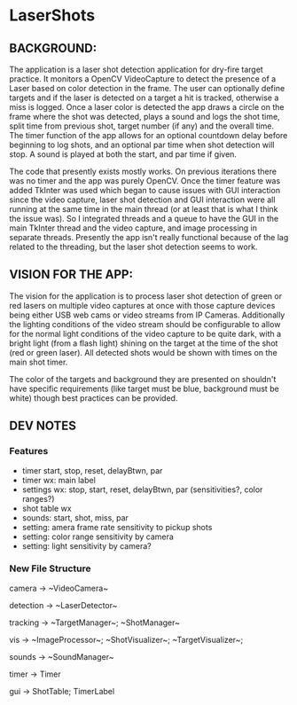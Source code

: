 # LaserShots

## BACKGROUND:

The application is a laser shot detection application for dry-fire target practice. It monitors a OpenCV VideoCapture to detect the presence of a Laser based on color detection in the frame. The user can optionally define targets and if the laser is detected on a target a hit is tracked, otherwise a miss is logged.  Once a laser color is detected the app draws a circle on the frame where the shot was detected, plays a sound and logs the shot time, split time from previous shot, target number (if any) and the overall time.  The timer function of the app allows for an optional countdown delay before beginning to log shots, and an optional par time when shot detection will stop.  A sound is played at both the start, and par time if given.

The code that presently exists mostly works.  On previous iterations there was no timer and the app was purely OpenCV.  Once the timer feature was added TkInter was used which began to cause issues with GUI interaction since the video capture, laser shot detection and GUI interaction were all running at the same time in the main thread  (or at least that is what I think the issue was).  So I integrated threads and a queue to have the GUI in the main TkInter thread and the video capture, and image processing in separate threads.  Presently the app isn't really functional because of the lag related to the threading, but the laser shot detection seems to work.

## VISION FOR THE APP:

The vision for the application is to process laser shot detection of green or red lasers on multiple video captures at once with those capture devices being either USB web cams or video streams from IP Cameras.  Additionally the lighting conditions of the video stream should be configurable to allow for the normal light conditions of the video capture to be quite dark, with a bright light (from a flash light) shining on the target at the time of the shot (red or green laser).  All detected shots would be shown with times on the main shot timer.

The color of the targets and background they are presented on shouldn't have specific requirements (like target must be blue, background must be white) though best practices can be provided. 

## DEV NOTES

### Features

* timer start, stop, reset, delayBtwn, par
* timer wx: main label
* settings wx: stop, start, reset, delayBtwn, par (sensitivities?, color ranges?)
* shot table wx
* sounds: start, shot, miss, par
* setting: amera frame rate sensitivity to pickup shots
* setting: color range sensitivity by camera
* setting: light sensitivity by camera?

### New File Structure

camera -> ~VideoCamera~

detection -> ~LaserDetector~

tracking -> ~TargetManager~; ~ShotManager~

vis -> ~ImageProcessor~; ~ShotVisualizer~; ~TargetVisualizer~;

sounds -> ~SoundManager~

timer -> Timer

gui -> ShotTable; TimerLabel				